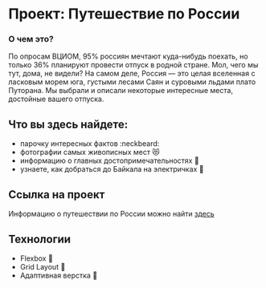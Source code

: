 # Проект: Путешествие по России

### О чем это?

По опросам ВЦИОМ, 95% россиян мечтают куда-нибудь поехать, но только 36% планируют
провести отпуск в родной стране. Мол, чего мы тут, дома, не видели? На самом деле,
Россия — это целая вселенная с ласковым морем юга, густыми лесами Саян и суровыми
льдами плато Путорана. Мы выбрали и описали некоторые интересные места,
достойные вашего отпуска.

## Что вы здесь найдете:

* парочку интересных фактов :neckbeard:
* фотографии самых живописных мест :heart_eyes_cat:
* информацию о главных достопримечательностях :evergreen_tree:
* узнаете, как добраться до Байкала на электричках :train:

## Ссылка на проект

Информацию о путешествии по России можно найти [здесь](https://iren4ik.github.io/russian-travel/)

## Технологии

* Flexbox :see_no_evil:
* Grid Layout :hear_no_evil:
* Адаптивная верстка :speak_no_evil:

